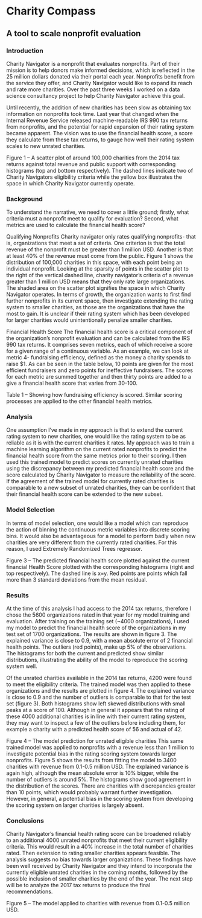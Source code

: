 # Charity Compass
## A tool to scale nonprofit evaluation

### Introduction
Charity Navigator is a nonprofit that evaluates nonprofits. Part of their mission is to help donors make informed decisions, which is reflected in the 25 million dollars donated via their portal each year. Nonprofits benefit from the service they offer, and Charity Navigator would like to expand its reach and rate more charities. Over the past three weeks I worked on a data science consultancy project to help Charity Navigator achieve this goal.

Until recently, the addition of new charities has been slow as obtaining tax information on nonprofits took time. Last year that changed when the Internal Revenue Service released machine-readable IRS 990 tax returns from nonprofits, and the potential for rapid expansion of their rating system became apparent.  The vision was to use the financial health score, a score they calculate from these tax returns, to gauge how well their rating system scales to new unrated charities.

 
Figure 1 – A scatter plot of around 100,000 charities from the 2014 tax returns against total revenue and public support with corresponding histograms (top and bottom respectively). The dashed lines indicate two of Charity Navigators eligibility criteria while the yellow box illustrates the space in which Charity Navigator currently operate.



### Background
To understand the narrative, we need to cover a little ground; firstly, what criteria must a nonprofit meet to qualify for evaluation? Second, what metrics are used to calculate the financial health score?

Qualifying Nonprofits 
Charity navigator only rates qualifying nonprofits- that is, organizations that meet a set of criteria. One criterion is that the total revenue of the nonprofit must be greater than 1 million USD. Another is that at least 40% of the revenue must come from the public. Figure 1 shows the distribution of 100,000 charities in this space, with each point being an individual nonprofit. Looking at the sparsity of points in the scatter plot to the right of the vertical dashed line, charity navigator’s criteria of a revenue greater than 1 million USD means that they only rate large organizations. The shaded area on the scatter plot signifies the space in which Charity Navigator operates. In terms of growth, the organization wants to first find further nonprofits in its current space, then investigate extending the rating system to smaller charities, as those are the organizations that have the most to gain. It is unclear if their rating system which has been developed for larger charities would unintentionally penalize smaller charities. 

Financial Health Score
The financial health score is a critical component of the organization’s nonprofit evaluation and can be calculated from the IRS 990 tax returns. It comprises seven metrics, each of which receive a score for a given range of a continuous variable. As an example, we can look at metric 4- fundraising efficiency, defined as the money a charity spends to raise $1. As can be seen in the table below, 10 points are given for the most efficient fundraisers and zero points for ineffective fundraisers. The scores for each metric are summed together and then thirty points are added to a give a financial health score that varies from 30-100.

 
Table 1 – Showing how fundraising efficiency is scored. Similar scoring processes are applied to the other financial health metrics.

### Analysis
One assumption I’ve made in my approach is that to extend the current rating system to new charities, one would like the rating system to be as reliable as it is with the current charities it rates. My approach was to train a machine learning algorithm on the current rated nonprofits to predict the financial health score from the same metrics prior to their scoring. I then used this trained model to predict scores on currently unrated charities using the discrepancy between my predicted financial health score and the score calculated by Charity Navigator to measure the reliability of the score. If the agreement of the trained model for currently rated charities is comparable to a new subset of unrated charities, they can be confident that their financial health score can be extended to the new subset.


### Model Selection
In terms of model selection, one would like a model which can reproduce the action of binning the continuous metric variables into discrete scoring bins. It would also be advantageous for a model to perform badly when new charities are very different from the currently rated charities. For this reason, I used Extremely Randomized Trees regressor. 

 
Figure 3 – The predicted financial health score plotted against the current financial Health Score plotted with the corresponding histograms (right and top respectively). The dashed line is x=y. Red points are points which fall more than 3 standard deviations from the mean residual.

### Results
At the time of this analysis I had access to the 2014 tax returns, therefore I chose the 5600 organizations rated in that year for my model training and evaluation. After training on the training set (~4000 organizations), I used my model to predict the financial health score of the organizations in my test set of 1700 organizations. The results are shown in figure 3. The explained variance is close to 0.9, with a mean absolute error of 2 financial health points. The outliers (red points), make up 5% of the observations. The histograms for both the current and predicted show similar distributions, illustrating the ability of the model to reproduce the scoring system well.

Of the unrated charities available in the 2014 tax returns, 4200 were found to meet the eligibility criteria. The trained model was then applied to these organizations and the results are plotted in figure 4. The explained variance is close to 0.9 and the number of outliers is comparable to that for the test set (figure 3).  Both histograms show left skewed distributions with small peaks at a score of 100. Although in general it appears that the rating of these 4000 additional charities is in line with their current rating system, they may want to inspect a few of the outliers before including them, for example a charity with a predicted health score of 56 and actual of 42. 


Figure 4 – The model prediction for unrated eligible charities
This same trained model was applied to nonprofits with a revenue less than 1 million to investigate potential bias in the rating scoring system towards larger nonprofits. Figure 5 shows the results from fitting the model to 3400 charities with revenue from 0.1-0.5 million USD. The explained variance is again high, although the mean absolute error is 10% bigger, while the number of outliers is around 5%. The histograms show good agreement in the distribution of the scores. There are charities with discrepancies greater than 10 points, which would probably warrant further investigation. However, in general, a potential bias in the scoring system from developing the scoring system on larger charities is largely absent.

### Conclusions
Charity Navigator’s financial health rating score can be broadened reliably to an additional 4000 unrated nonprofits that meet their current eligibility criteria. This would result in a 40% increase in the total number of charities rated. 
Then extension to rating smaller charities appears feasible. The analysis suggests no bias towards larger organizations.
These findings have been well received by Charity Navigator and they intend to incorporate the currently eligible unrated charities in the coming months, followed by the	 possible inclusion of smaller charities by the end of the year. The next step will be to analyze the 2017 tax returns to produce the final recommendations.
 
Figure 5 – The model applied to charities with revenue from 0.1-0.5 million USD.



